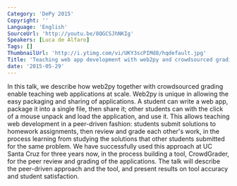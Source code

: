 ```yaml
---
Category: 'DePy 2015'
Copyright: ''
Language: 'English'
SourceUrl: 'http://youtu.be/8QGCSJhNKIg'
Speakers: [Luca de Alfaro]
Tags: []
ThumbnailUrl: 'http://i.ytimg.com/vi/UKY3scPIMd8/hqdefault.jpg'
Title: 'Teaching web app development with web2py and crowdsourced grading'
date: '2015-05-29'
---
```

In this talk, we describe how web2py together with crowdsourced grading enable teaching web applications at scale.  Web2py is unique in allowing the easy packaging and sharing of applications.  A student can write a web app, package it into a single file, then share it; other students can with the click of a mouse unpack and load the application, and use it. This allows teaching web development in a peer-driven fashion: students submit solutions to homework assignments, then review and grade each other's work, in the process learning from studying the solutions that other students submitted for the same problem. We have successfully used this approach at UC Santa Cruz for three years now, in the process building a tool, CrowdGrader, for the peer review and grading of the applications.  The talk will describe the peer-driven approach and the tool, and present results on tool accuracy and student satisfaction.
